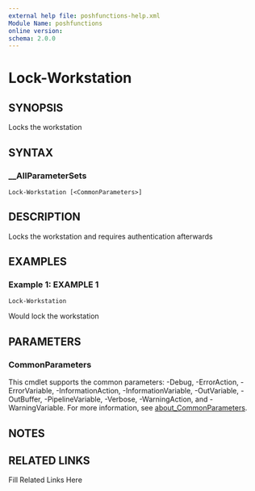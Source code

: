 ```yaml
---
external help file: poshfunctions-help.xml
Module Name: poshfunctions
online version: 
schema: 2.0.0
---
```


# Lock-Workstation

## SYNOPSIS

Locks the workstation

## SYNTAX

### __AllParameterSets

```
Lock-Workstation [<CommonParameters>]
```

## DESCRIPTION

Locks the workstation and requires authentication afterwards


## EXAMPLES

### Example 1: EXAMPLE 1

```
Lock-Workstation
```

Would lock the workstation






## PARAMETERS


### CommonParameters

This cmdlet supports the common parameters: -Debug, -ErrorAction, -ErrorVariable, -InformationAction, -InformationVariable, -OutVariable, -OutBuffer, -PipelineVariable, -Verbose, -WarningAction, and -WarningVariable. For more information, see [about_CommonParameters](http://go.microsoft.com/fwlink/?LinkID=113216).

## NOTES



## RELATED LINKS

Fill Related Links Here


